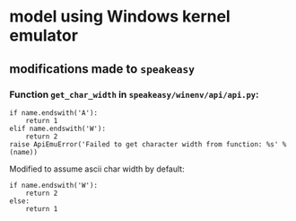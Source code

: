 # model using Windows kernel emulator

## modifications made to `speakeasy`

### Function `get_char_width` in `speakeasy/winenv/api/api.py`:
```
if name.endswith('A'):
    return 1
elif name.endswith('W'):
    return 2
raise ApiEmuError('Failed to get character width from function: %s' % (name))
```
Modified to assume ascii char width by default:
```
if name.endswith('W'):
    return 2
else:
    return 1
```
